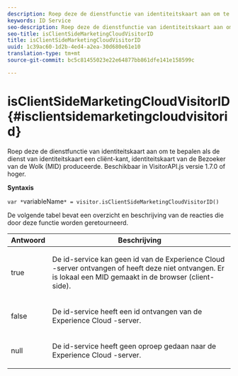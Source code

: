 ```yaml
---
description: Roep deze de dienstfunctie van identiteitskaart aan om te bepalen als de dienst van identiteitskaart een cliënt-kant, identiteitskaart van de Bezoeker van de Wolk (MID) produceerde. Beschikbaar in VisitorAPI.js versie 1.7.0 of hoger.
keywords: ID Service
seo-description: Roep deze de dienstfunctie van identiteitskaart aan om te bepalen als de dienst van identiteitskaart een cliënt-kant, identiteitskaart van de Bezoeker van de Wolk (MID) produceerde. Beschikbaar in VisitorAPI.js versie 1.7.0 of hoger.
seo-title: isClientSideMarketingCloudVisitorID
title: isClientSideMarketingCloudVisitorID
uuid: 1c39ac60-1d2b-4ed4-a2ea-30d680e61e10
translation-type: tm+mt
source-git-commit: bc5c81455023e22e64877bb861dfe141e158599c

---
```



# isClientSideMarketingCloudVisitorID{#isclientsidemarketingcloudvisitorid}

Roep deze de dienstfunctie van identiteitskaart aan om te bepalen als de dienst van identiteitskaart een cliënt-kant, identiteitskaart van de Bezoeker van de Wolk (MID) produceerde. Beschikbaar in VisitorAPI.js versie 1.7.0 of hoger.

**Syntaxis**

`var *`variableName`* = visitor.isClientSideMarketingCloudVisitorID()`

De volgende tabel bevat een overzicht en beschrijving van de reacties die door deze functie worden geretourneerd.

<table id="table_5D08A5DD6FD04F94818B0E8B790D3136"> 
 <thead> 
  <tr> 
   <th colname="col1" class="entry"> Antwoord </th> 
   <th colname="col2" class="entry"> Beschrijving </th> 
  </tr> 
 </thead>
 <tbody> 
  <tr> 
   <td colname="col1"> <p> <span class="codeph"> true</span> </p> </td> 
   <td colname="col2"> <p>De id-service kan geen id van de <span class="keyword"> Experience Cloud</span> -server ontvangen of heeft deze niet ontvangen. Er is lokaal een MID gemaakt in de browser (client-side). </p> </td> 
  </tr> 
  <tr> 
   <td colname="col1"> <p> <span class="codeph"> false</span> </p> </td> 
   <td colname="col2"> <p>De id-service heeft een id ontvangen van de <span class="keyword"> Experience Cloud</span> -server. </p> </td> 
  </tr> 
  <tr> 
   <td colname="col1"> <p> <span class="codeph"> null</span> </p> </td> 
   <td colname="col2"> <p>De id-service heeft geen oproep gedaan naar de <span class="keyword"> Experience Cloud</span> -server. </p> </td> 
  </tr> 
 </tbody> 
</table>

